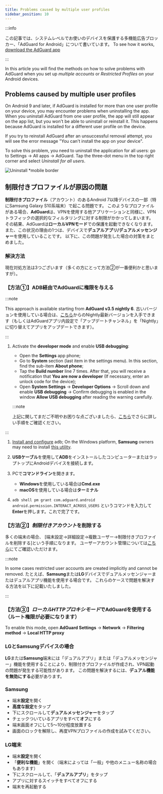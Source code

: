 ```yaml
---
title: Problems caused by multiple user profiles
sidebar_position: 10
---
```


:::info

この記事では、システムレベルでお使いのデバイスを保護する多機能広告ブロッカー、「AdGuard for Android」について書いています。 To see how it works, [download the AdGuard app](https://agrd.io/download-kb-adblock)

:::

In this article you will find the methods on how to solve problems with AdGuard when you set up *multiple accounts* or *Restricted Profiles* on your Android devices.

## Problems caused by multiple user profiles

On Android 9 and later, if AdGuard is installed for more than one user profile on your device, you may encounter problems when uninstalling the app. When you uninstall AdGuard from one user profile, the app will still appear on the app list, but you won't be able to uninstall or reinstall it. This happens because AdGuard is installed for a different user profile on the device.

If you try to reinstall AdGuard after an unsuccessful removal attempt, you will see the error message "You can't install the app on your device".

To solve this problem, you need to uninstall the application for all users: go to Settings → All apps → AdGuard. Tap the three-dot menu in the top right corner and select *Uninstall for all users*.

![Uninstall *mobile border](https://cdn.adtidy.org/blog/new/tu49hmultiple_users.png)

## 制限付きプロファイルが原因の問題

**制限付きプロファイル**（アカウント）のあるAndroid 7以降デバイスの一部（特にSamsung Galaxy S10系端末）で起こる問題です。 このようなプロファイルがある場合、**AdGuard**は、VPNを使用する他アプリケーションと同様に、VPNトラフィックの選択的なフィルタリングに対する制限がかかってしまいます。 その結果、AdGuardは**ローカルVPNモード**での保護を起動できなくなります。 また、この状況の理由の1つは、デバイスで**デュアルアプリ/デュアルメッセンジャー**を使用していることです。 以下に、この問題が発生した場合の対策をまとめました。

### 解決方法

現在対処方法は3つございます（多くの方にとって方法②が一番便利かと思いますが）。

### 【方法①】ADB経由でAdGuardに権限を与える

:::note

This approach is available starting from **AdGuard v3.5 nightly 6**. 古いバージョンを使用している場合は、[こちら](https://adguard.com/adguard-android/overview.html)からのNightly最新バージョンを入手できます（もしくはAdGuardアプリ内設定で「アップデートチャンネル」を「Nightly」に切り替えてアプリをアップデートできます）。

:::

1. Activate the **developer mode** and enable **USB debugging**:

    - Open the **Settings** app phone;
    - Go to **System** section (last item in the settings menu). In this section, find the sub-item **About phone**;
    - Tap the **Build number** line 7 times. After that, you will receive a notification that **You are now a developer** (If necessary, enter an unlock code for the device);
    - Open **System Settings** → **Developer Options** → Scroll down and enable **USB debugging** → Confirm debugging is enabled in the window **Allow USB debugging** after reading the warning carefully.

    :::note

    上記に関してまだご不明やお困りな点ございましたら、[こちら](https://developer.android.com/studio/debug/dev-options)でさらに詳しい手順をご確認ください。


:::

1. [Install and configure](https://www.xda-developers.com/install-adb-windows-macos-linux/) adb; On the Windows platform, **Samsung** owners may need to install [this utility](https://developer.samsung.com/mobile/android-usb-driver.html).

1. **USBケーブル**を使用して**ADB**をインストールしたコンピューターまたはラップトップにAndroidデバイスを接続します。

1. PCで**コマンドライン**を開きます。

    - **Windows**を使用している場合は**Cmd.exe**
    - **macOS**を使用している場合は**ターミナル**

1. `adb shell pm grant com.adguard.android android.permission.INTERACT_ACROSS_USERS` というコマンドを入力して**Enter**を押します。これで完了です。

### 【方法②】*制限付きアカウント*を削除する

多くの端末の場合、 [端末設定→詳細設定→複数ユーザー→制限付きプロファイルを削除する]という手順になります。 ユーザーアカウント管理については[こちら](https://support.google.com/a/answer/6223444?hl=en)にてご確認いただけます。

:::note

In some cases restricted user accounts are created implicitly and cannot be removed. たとえば、**Samsung**または**LG**デバイスでデュアルメッセンジャーまたはデュアルアプリ機能を使用する場合です。 これらのケースで問題を解決する方法を以下に記載いたしました。

:::

### 【方法③】*ローカルHTTPプロキシモード*でAdGuardを使用する（ルート権限が必要になります）

To enable this mode, open **AdGuard Settings** → **Network** → **Filtering method** → **Local HTTP proxy**

### LGとSamsungデバイスの場合

**LG**または**Samsung**端末には「デュアルアプリ」または「デュアルメッセンジャー」機能を使用することにより、制限付きプロファイルが作成され、VPN起動の問題が発生する可能性があります。 この問題を解決するには、**デュアル機能を無効にする**必要があります。

### Samsung

- 端末**設定**を開く
- **高度な設定**をタップ
- 下にスクロールして**デュアルメッセンジャー**をタップ
- チェックついているアプリをすべて**オフ**にする
- 端末画面オフにして5～10分程度放置する
- 画面のロックを解除し、再度VPNプロファイルの作成を試みてください。

### LG端末

- 端末**設定**を開く
- 「**便利な機能**」を開く（端末によっては「一般」や他のメニュー名称の場合もあります）
- 下にスクロールして、「**デュアルアプリ**」をタップ
- アプリに対するスイッチをすべてオフにする
- 端末を再起動する
